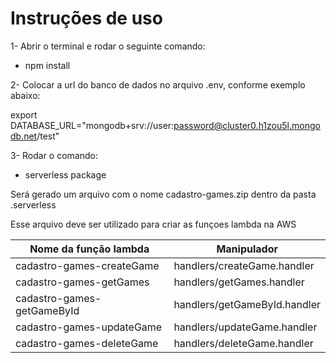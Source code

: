 # Instruções de uso

1- Abrir o terminal e rodar o seguinte comando:

-   npm install

2- Colocar a url do banco de dados no arquivo .env, conforme exemplo abaixo:

export DATABASE_URL="mongodb+srv://user:password@cluster0.h1zou5l.mongodb.net/test"

3- Rodar o comando:

-   serverless package

Será gerado um arquivo com o nome cadastro-games.zip dentro da pasta .serverless

Esse arquivo deve ser utilizado para criar as funçoes lambda na AWS

Nome da função lambda | Manipulador|
---------------|-----------
cadastro-games-createGame | handlers/createGame.handler
cadastro-games-getGames | handlers/getGames.handler
cadastro-games-getGameById | handlers/getGameById.handler
cadastro-games-updateGame | handlers/updateGame.handler
cadastro-games-deleteGame | handlers/deleteGame.handler
